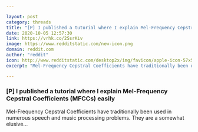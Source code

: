 ```yaml
---

layout: post
category: threads
title: "[P] I published a tutorial where I explain Mel-Frequency Cepstral Coefficients (MFCCs) easily"
date: 2020-10-05 12:57:30
link: https://vrhk.co/2SsrKiv
image: https://www.redditstatic.com/new-icon.png
domain: reddit.com
author: "reddit"
icon: http://www.redditstatic.com/desktop2x/img/favicon/apple-icon-57x57.png
excerpt: "Mel-Frequency Cepstral Coefficients have traditionally been used in numerous speech and music processing problems. They are a somewhat elusive..."

---
```


### [P] I published a tutorial where I explain Mel-Frequency Cepstral Coefficients (MFCCs) easily

Mel-Frequency Cepstral Coefficients have traditionally been used in numerous speech and music processing problems. They are a somewhat elusive...